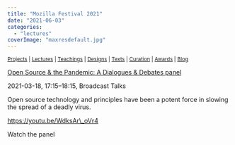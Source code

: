 ```yaml
---
title: "Mozilla Festival 2021"
date: "2021-06-03"
categories: 
  - "lectures"
coverImage: "maxresdefault.jpg"
---
```


<small>[Projects](../projects.html) | [Lectures](../lectures.html) | [Teachings](../teachings.html) | [Designs](../designs.html) | [Texts](../texts.html) | [Curation](../curation.html) | [Awards](../awards.html) | <a href="https://readruiz.medium.com/" target="_blank">Blog</a></small>

[Open Source & the Pandemic: A Dialogues & Debates panel](https://schedule.mozillafestival.org/session/TYN3ZA-1)

2021-03-18, 17:15–18:15, Broadcast Talks

Open source technology and principles have been a potent force in slowing the spread of a deadly virus.

https://youtu.be/WdksAr\_oVr4

Watch the panel
